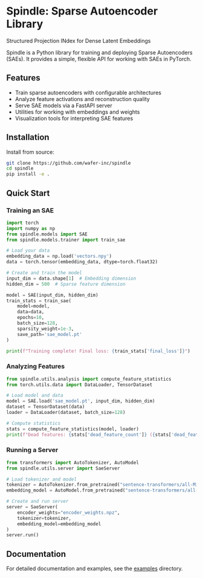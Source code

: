 # Spindle: Sparse Autoencoder Library

Structured Projection INdex for Dense Latent Embeddings

Spindle is a Python library for training and deploying Sparse Autoencoders (SAEs). It provides a simple, flexible API for working with SAEs in PyTorch.

## Features

- Train sparse autoencoders with configurable architectures
- Analyze feature activations and reconstruction quality
- Serve SAE models via a FastAPI server
- Utilities for working with embeddings and weights
- Visualization tools for interpreting SAE features

## Installation

Install from source:

```bash
git clone https://github.com/wafer-inc/spindle
cd spindle
pip install -e .
```

## Quick Start

### Training an SAE

```python
import torch
import numpy as np
from spindle.models import SAE
from spindle.models.trainer import train_sae

# Load your data
embedding_data = np.load('vectors.npy')
data = torch.tensor(embedding_data, dtype=torch.float32)

# Create and train the model
input_dim = data.shape[1]  # Embedding dimension
hidden_dim = 500  # Sparse feature dimension

model = SAE(input_dim, hidden_dim)
train_stats = train_sae(
    model=model,
    data=data,
    epochs=10,
    batch_size=128,
    sparsity_weight=1e-3,
    save_path='sae_model.pt'
)

print(f"Training complete! Final loss: {train_stats['final_loss']}")
```

### Analyzing Features

```python
from spindle.utils.analysis import compute_feature_statistics
from torch.utils.data import DataLoader, TensorDataset

# Load model and data
model = SAE.load('sae_model.pt', input_dim, hidden_dim)
dataset = TensorDataset(data)
loader = DataLoader(dataset, batch_size=128)

# Compute statistics
stats = compute_feature_statistics(model, loader)
print(f"Dead features: {stats['dead_feature_count']} ({stats['dead_feature_ratio']:.2%})")
```

### Running a Server

```python
from transformers import AutoTokenizer, AutoModel
from spindle.utils.server import SaeServer

# Load tokenizer and model
tokenizer = AutoTokenizer.from_pretrained("sentence-transformers/all-MiniLM-L6-v2")
embedding_model = AutoModel.from_pretrained("sentence-transformers/all-MiniLM-L6-v2")

# Create and run server
server = SaeServer(
    encoder_weights="encoder_weights.npz",
    tokenizer=tokenizer,
    embedding_model=embedding_model
)
server.run()
```

## Documentation

For detailed documentation and examples, see the [examples](./examples) directory.
